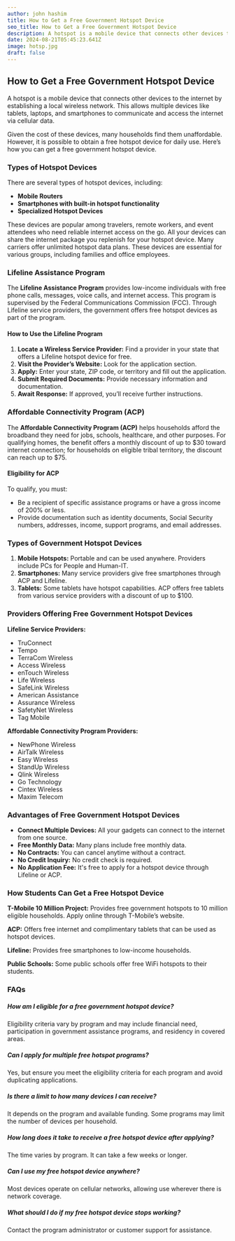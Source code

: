 ```yaml
---
author: john hashim
title: How to Get a Free Government Hotspot Device
seo_title: How to Get a Free Government Hotspot Device
description: A hotspot is a mobile device that connects other devices to the internet by establishing a local wireless network. This allows multiple devices like tablets, laptops, and smartphones to communicate and access the internet via cellular data.
date: 2024-08-21T05:45:23.641Z
image: hotsp.jpg
draft: false
---
```


## How to Get a Free Government Hotspot Device

A hotspot is a mobile device that connects other devices to the internet by establishing a local wireless network. This allows multiple devices like tablets, laptops, and smartphones to communicate and access the internet via cellular data.

Given the cost of these devices, many households find them unaffordable. However, it is possible to obtain a free hotspot device for daily use. Here’s how you can get a free government hotspot device.

### Types of Hotspot Devices

There are several types of hotspot devices, including:

- **Mobile Routers**
- **Smartphones with built-in hotspot functionality**
- **Specialized Hotspot Devices**

These devices are popular among travelers, remote workers, and event attendees who need reliable internet access on the go. All your devices can share the internet package you replenish for your hotspot device. Many carriers offer unlimited hotspot data plans. These devices are essential for various groups, including families and office employees.

### Lifeline Assistance Program

The **Lifeline Assistance Program** provides low-income individuals with free phone calls, messages, voice calls, and internet access. This program is supervised by the Federal Communications Commission (FCC). Through Lifeline service providers, the government offers free hotspot devices as part of the program.

#### How to Use the Lifeline Program

1. **Locate a Wireless Service Provider:** Find a provider in your state that offers a Lifeline hotspot device for free.
2. **Visit the Provider’s Website:** Look for the application section.
3. **Apply:** Enter your state, ZIP code, or territory and fill out the application.
4. **Submit Required Documents:** Provide necessary information and documentation.
5. **Await Response:** If approved, you’ll receive further instructions.

### Affordable Connectivity Program (ACP)

The **Affordable Connectivity Program (ACP)** helps households afford the broadband they need for jobs, schools, healthcare, and other purposes. For qualifying homes, the benefit offers a monthly discount of up to $30 toward internet connection; for households on eligible tribal territory, the discount can reach up to $75.

#### Eligibility for ACP

To qualify, you must:

- Be a recipient of specific assistance programs or have a gross income of 200% or less.
- Provide documentation such as identity documents, Social Security numbers, addresses, income, support programs, and email addresses.

### Types of Government Hotspot Devices

1. **Mobile Hotspots:** Portable and can be used anywhere. Providers include PCs for People and Human-IT.
2. **Smartphones:** Many service providers give free smartphones through ACP and Lifeline.
3. **Tablets:** Some tablets have hotspot capabilities. ACP offers free tablets from various service providers with a discount of up to $100.

### Providers Offering Free Government Hotspot Devices

**Lifeline Service Providers:**
- TruConnect
- Tempo
- TerraCom Wireless
- Access Wireless
- enTouch Wireless
- Life Wireless
- SafeLink Wireless
- American Assistance
- Assurance Wireless
- SafetyNet Wireless
- Tag Mobile

**Affordable Connectivity Program Providers:**
- NewPhone Wireless
- AirTalk Wireless
- Easy Wireless
- StandUp Wireless
- Qlink Wireless
- Go Technology
- Cintex Wireless
- Maxim Telecom

### Advantages of Free Government Hotspot Devices

- **Connect Multiple Devices:** All your gadgets can connect to the internet from one source.
- **Free Monthly Data:** Many plans include free monthly data.
- **No Contracts:** You can cancel anytime without a contract.
- **No Credit Inquiry:** No credit check is required.
- **No Application Fee:** It's free to apply for a hotspot device through Lifeline or ACP.

### How Students Can Get a Free Hotspot Device

**T-Mobile 10 Million Project:** Provides free government hotspots to 10 million eligible households. Apply online through T-Mobile’s website.

**ACP:** Offers free internet and complimentary tablets that can be used as hotspot devices.

**Lifeline:** Provides free smartphones to low-income households.

**Public Schools:** Some public schools offer free WiFi hotspots to their students.

### FAQs

##### How am I eligible for a free government hotspot device?
Eligibility criteria vary by program and may include financial need, participation in government assistance programs, and residency in covered areas.

##### Can I apply for multiple free hotspot programs?
Yes, but ensure you meet the eligibility criteria for each program and avoid duplicating applications.

##### Is there a limit to how many devices I can receive?
It depends on the program and available funding. Some programs may limit the number of devices per household.

##### How long does it take to receive a free hotspot device after applying?
The time varies by program. It can take a few weeks or longer.

##### Can I use my free hotspot device anywhere?
Most devices operate on cellular networks, allowing use wherever there is network coverage.

##### What should I do if my free hotspot device stops working?
Contact the program administrator or customer support for assistance.

